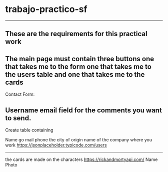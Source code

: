 # trabajo-practico-sf
--------------------------------------------------
These are the requirements for this practical work
--------------------------------------------------

The main page must contain three buttons
one that takes me to the form
one that takes me to the users table
and one that takes me to the cards
-------------------------------------------------- 

Contact Form:

Username
email
field for the comments you want to send.
-------------------------------------------------- 

Create table containing

Name
go
mail
phone
the city of origin
name of the company where you work
https://jsonplaceholder.typicode.com/users

-------------------------------------------------- 

the cards are made on the characters
https://rickandmortyapi.com/
Name
Photo
